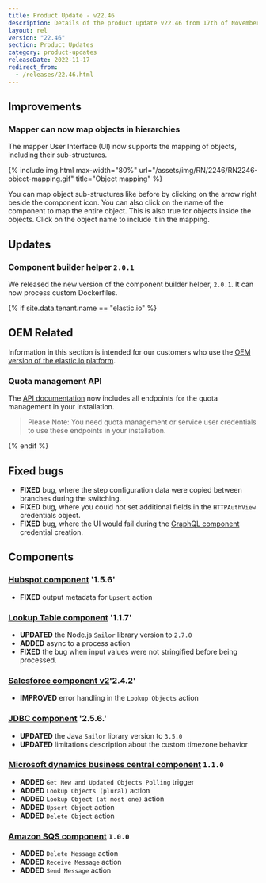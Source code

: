 ```yaml
---
title: Product Update - v22.46
description: Details of the product update v22.46 from 17th of November 2022.
layout: rel
version: "22.46"
section: Product Updates
category: product-updates
releaseDate: 2022-11-17
redirect_from:
  - /releases/22.46.html
---
```


## Improvements

### Mapper can now map objects in hierarchies

The mapper User Interface (UI) now supports the mapping of objects, including
their sub-structures.

{% include img.html max-width="80%" url="/assets/img/RN/2246/RN2246-object-mapping.gif" title="Object mapping" %}

You can map object sub-structures like before by clicking on the arrow right
beside the component icon. You can also click on the name of the component to map
the entire object. This is also true for objects inside the objects. Click on the
object name to include it in the mapping.

## Updates

### Component builder helper `2.0.1`

We released the new version of the component builder helper, `2.0.1`. It can now
process custom Dockerfiles.

{% if site.data.tenant.name == "elastic.io" %}


## OEM Related

Information in this section is intended for our customers who use the
[OEM version of the elastic.io platform](https://www.elastic.io/saas-embedded-integration/).

### Quota management API

The [API documentation]({{site.data.tenant.apiDocsUri}}) now includes all endpoints
for the quota management in your installation.

> Please Note: You need quota management or service user credentials to use these
> endpoints in your installation.

{% endif %}


## Fixed bugs

*   **FIXED** bug, where the step configuration data were copied between branches during the switching.
*   **FIXED** bug, where you could not set additional fields in the `HTTPAuthView` credentials object.
*   **FIXED** bug, where the UI would fail during the [GraphQL component](/components/graphql/) credential creation.

## Components

### [Hubspot component](/components/hubspot/) '1.5.6'

*   **FIXED** output metadata for `Upsert` action

### [Lookup Table component](/components/lookup-table/) '1.1.7'

*   **UPDATED** the Node.js `Sailor` library version to `2.7.0`
*   **ADDED** async to a process action
*   **FIXED** the bug when input values were not stringified before being processed.

### [Salesforce component v2](/components/salesforce/)'2.4.2'

*   **IMPROVED** error handling in the `Lookup Objects` action

### [JDBC component](/components/jdbc/)  '2.5.6.'

*   **UPDATED** the Java `Sailor` library version to `3.5.0`
*   **UPDATED** limitations description about the custom timezone behavior


### [Microsoft dynamics business central component](/components/microsoft-dynamics-business-central/) `1.1.0`

*   **ADDED** `Get New and Updated Objects Polling` trigger
*   **ADDED** `Lookup Objects (plural)` action
*   **ADDED** `Lookup Object (at most one)` action
*   **ADDED** `Upsert Object` action
*   **ADDED** `Delete Object` action

### [Amazon SQS component](/components/aws-sqs/) `1.0.0`

*   **ADDED** `Delete Message` action
*   **ADDED** `Receive Message` action
*   **ADDED** `Send Message` action
